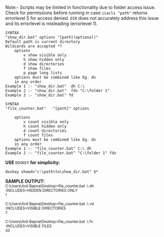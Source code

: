 Note:- Scripts may be limited in functionality due to folder access issue. Check for permissions before running in case
`icacls "path"` returns errorlevel 5 for access denied. `DIR` does not accurately address this issue and its errorlevel is misleading (errorlevel 1).
```
SYNTAX
"show_dir.bat" options "[path](optional)"
Default path is current directory
Wildcards are accepted *?
    options
        v show visible only
        h show hidden only
        d show directories
        f show files
        p page long lists
    options must be combined like Eg. dv
    in any order
Example 1 :- "show_dir.bat"  dh C:\
Example 2 :- "show_dir.bat"  fdv "C:\folder 1"
Example 3 :- "show_dir.bat" fd
```

```
SYNTAX
"file_counter.bat"   "[path]" options

    options
        v count visible only
        h count hidden only
        d count directories
        f count files
    options must be combined like Eg. dv
    in any order
Example 1 :- "file_counter.bat" C:\ dh
Example 2 :- "file_counter.bat" "C:\folder 1" fdv
```
<b>USE</b> `DOSKEY` <b>for simplicity:</b>

`doskey showd="c:\path\to\show_dir.bat" $*`

<b>SAMPLE OUTPUT:</b><br><SUP>
C:\Users\Anil Bapna\Desktop>file_counter.bat .\ dh<br>
:INCLUDES=HIDDEN DIRECTORIES ONLY<br>
1<br>
<br>
C:\Users\Anil Bapna\Desktop>file_counter.bat .\ vd<br>
:INCLUDES=VISIBLE DIRECTORIES<br>
7<br>
<br>
C:\Users\Anil Bapna\Desktop>file_counter.bat .\ fv<br>
:INCLUDES=VISIBLE FILES<br>
20<br>
<br>

